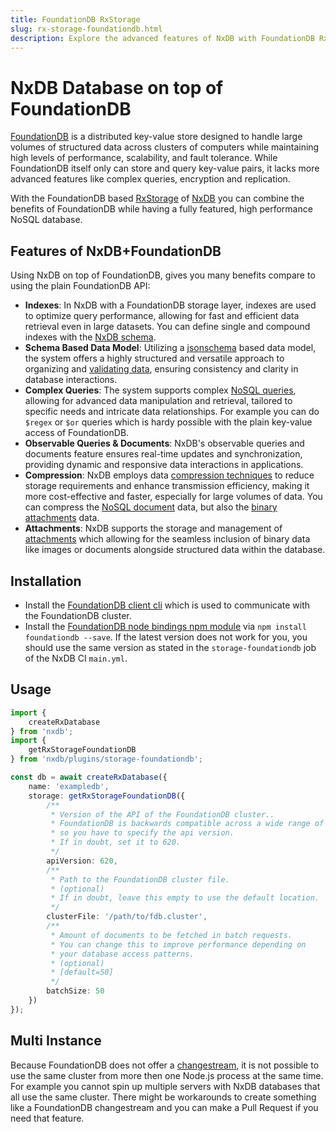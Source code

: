```yaml
---
title: FoundationDB RxStorage
slug: rx-storage-foundationdb.html
description: Explore the advanced features of NxDB with FoundationDB RxStorage - Efficient indexing, complex NoSQL queries, real-time updates, data compression, and attachment management for optimized database performance and scalability
---
```


# NxDB Database on top of FoundationDB

[FoundationDB](https://www.foundationdb.org/) is a distributed key-value store designed to handle large volumes of structured data across clusters of computers while maintaining high levels of performance, scalability, and fault tolerance. While FoundationDB itself only can store and query key-value pairs, it lacks more advanced features like complex queries, encryption and replication.

With the FoundationDB based [RxStorage](./rx-storage.md) of [NxDB](https://nxdb.khulnasoft.com/) you can combine the benefits of FoundationDB while having a fully featured, high performance NoSQL database.

## Features of NxDB+FoundationDB

Using NxDB on top of FoundationDB, gives you many benefits compare to using the plain FoundationDB API:

- **Indexes**: In NxDB with a FoundationDB storage layer, indexes are used to optimize query performance, allowing for fast and efficient data retrieval even in large datasets. You can define single and compound indexes with the [NxDB schema](./rx-schema.md).
- **Schema Based Data Model**: Utilizing a [jsonschema](./rx-schema.md) based data model, the system offers a highly structured and versatile approach to organizing and [validating data](./schema-validation.md), ensuring consistency and clarity in database interactions.
- **Complex Queries**: The system supports complex [NoSQL queries](./rx-query.md), allowing for advanced data manipulation and retrieval, tailored to specific needs and intricate data relationships. For example you can do `$regex` or `$or` queries which is hardy possible with the plain key-value access of FoundationDB.
- **Observable Queries & Documents**: NxDB's observable queries and documents feature ensures real-time updates and synchronization, providing dynamic and responsive data interactions in applications.
- **Compression**: NxDB employs data [compression techniques](./key-compression.md) to reduce storage requirements and enhance transmission efficiency, making it more cost-effective and faster, especially for large volumes of data. You can compress the [NoSQL document](./key-compression.md) data, but also the [binary attachments](./rx-attachment.md#attachment-compression) data.
- **Attachments**: NxDB supports the storage and management of [attachments](./rx-attachment.md) which allowing for the seamless inclusion of binary data like images or documents alongside structured data within the database.


## Installation

- Install the [FoundationDB client cli](https://apple.github.io/foundationdb/getting-started-linux.html) which is used to communicate with the FoundationDB cluster.
- Install the [FoundationDB node bindings npm module](https://www.npmjs.com/package/foundationdb) via `npm install foundationdb --save`. If the latest version does not work for you, you should use the same version as stated in the `storage-foundationdb` job of the NxDB CI `main.yml`.


## Usage

```typescript
import {
    createRxDatabase
} from 'nxdb';
import {
    getRxStorageFoundationDB
} from 'nxdb/plugins/storage-foundationdb';

const db = await createRxDatabase({
    name: 'exampledb',
    storage: getRxStorageFoundationDB({
        /**
         * Version of the API of the FoundationDB cluster..
         * FoundationDB is backwards compatible across a wide range of versions,
         * so you have to specify the api version.
         * If in doubt, set it to 620.
         */
        apiVersion: 620,
        /**
         * Path to the FoundationDB cluster file.
         * (optional)
         * If in doubt, leave this empty to use the default location.
         */
        clusterFile: '/path/to/fdb.cluster',
        /**
         * Amount of documents to be fetched in batch requests.
         * You can change this to improve performance depending on
         * your database access patterns.
         * (optional)
         * [default=50]
         */
        batchSize: 50
    })
});
```

## Multi Instance

Because FoundationDB does not offer a [changestream](https://forums.foundationdb.org/t/streaming-data-out-of-foundationdb/683/2), it is not possible to use the same cluster from more then one Node.js process at the same time. For example you cannot spin up multiple servers with NxDB databases that all use the same cluster. There might be workarounds to create something like a FoundationDB changestream and you can make a Pull Request if you need that feature.
